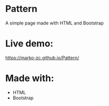 # Pattern
A simple page made with HTML and Bootstrap

# Live demo:
https://marko-zc.github.io/Pattern/

# Made with:
- HTML
- Bootstrap
